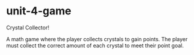# unit-4-game

Crystal Collector!

A math game where the player collects crystals to gain points. The player must collect the correct amount of each crystal to meet their point goal.